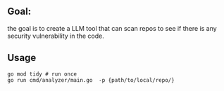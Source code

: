 ## Goal:
the goal is to create a LLM tool that can scan repos to see if there is any security vulnerability in the code.
## Usage
```console
go mod tidy # run once
go run cmd/analyzer/main.go  -p {path/to/local/repo/}
```
